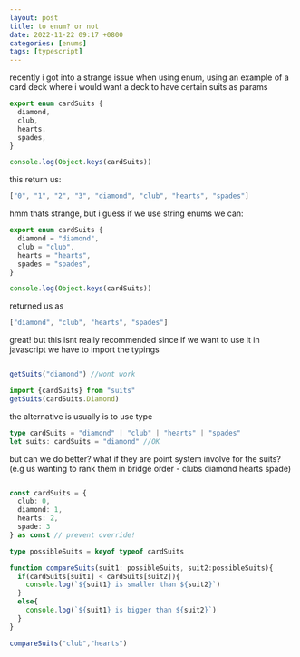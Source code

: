 ```yaml
---
layout: post
title: to enum? or not
date: 2022-11-22 09:17 +0800
categories: [enums]
tags: [typescript]
---
```

recently i got into a strange issue when using enum, using an example of a card deck where i would want a deck to have certain suits as params

```typescript
export enum cardSuits {
  diamond,
  club,
  hearts,
  spades,
}

console.log(Object.keys(cardSuits))
```

this return us:

```typescript
["0", "1", "2", "3", "diamond", "club", "hearts", "spades"]
```

hmm thats strange, but i guess if we use string enums we can:

```typescript
export enum cardSuits {
  diamond = "diamond",
  club = "club",
  hearts = "hearts",
  spades = "spades",
}

console.log(Object.keys(cardSuits))
```

returned us as

```typescript
["diamond", "club", "hearts", "spades"]
```

great! but this isnt really recommended since if we want to use it in javascript we have to import the typings

```typescript

getSuits("diamond") //wont work

import {cardSuits} from "suits"
getSuits(cardSuits.Diamond)
```

the alternative is usually is to use type

```typescript
type cardSuits = "diamond" | "club" | "hearts" | "spades"
let suits: cardSuits = "diamond" //OK
```

but can we do better? what if they are point system involve for the suits?
(e.g us wanting to rank them in bridge order - clubs diamond hearts spade)

```typescript

const cardSuits = {
  club: 0,
  diamond: 1,
  hearts: 2,
  spade: 3 
} as const // prevent override!

type possibleSuits = keyof typeof cardSuits

function compareSuits(suit1: possibleSuits, suit2:possibleSuits){
  if(cardSuits[suit1] < cardSuits[suit2]){
    console.log(`${suit1} is smaller than ${suit2}`)
  }
  else{
    console.log(`${suit1} is bigger than ${suit2}`)
  }
}

compareSuits("club","hearts")

```